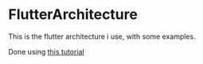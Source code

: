 # FlutterArchitecture

This is the flutter architecture i use, with some examples.

Done using [this tutorial](https://www.youtube.com/watch?v=kDEflMYTFlk)
